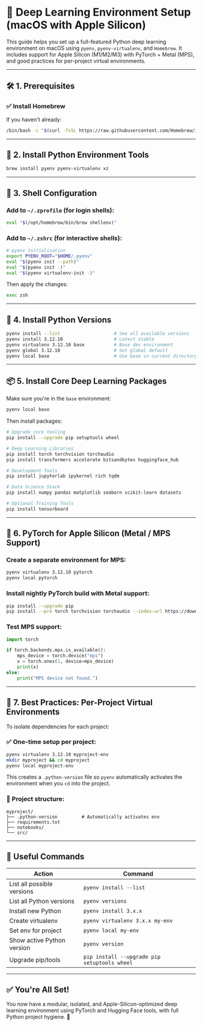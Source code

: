 # 🧠 Deep Learning Environment Setup (macOS with Apple Silicon)

This guide helps you set up a full-featured Python deep learning environment on macOS using `pyenv`, `pyenv-virtualenv`, and `Homebrew`. It includes support for Apple Silicon (M1/M2/M3) with PyTorch + Metal (MPS), and good practices for per-project virtual environments.

---

## 🛠️ 1. Prerequisites

### ✅ Install Homebrew

If you haven't already:

```bash
/bin/bash -c "$(curl -fsSL https://raw.githubusercontent.com/Homebrew/install/HEAD/install.sh)"
```

---

## 🔧 2. Install Python Environment Tools

```bash
brew install pyenv pyenv-virtualenv xz
```

---

## 🧩 3. Shell Configuration

### Add to `~/.zprofile` (for login shells):

```bash
eval "$(/opt/homebrew/bin/brew shellenv)"
```

### Add to `~/.zshrc` (for interactive shells):

```bash
# pyenv initialization
export PYENV_ROOT="$HOME/.pyenv"
eval "$(pyenv init --path)"
eval "$(pyenv init -)"
eval "$(pyenv virtualenv-init -)"
```

Then apply the changes:

```bash
exec zsh
```

---

## 🐍 4. Install Python Versions

```bash
pyenv install --list                    # See all available versions
pyenv install 3.12.10                   # Latest stable
pyenv virtualenv 3.12.10 base           # Base dev environment
pyenv global 3.12.10                    # Set global default
pyenv local base                        # Use base in current directory
```

---

## 📦 5. Install Core Deep Learning Packages

Make sure you're in the `base` environment:

```bash
pyenv local base
```

Then install packages:

```bash
# Upgrade core tooling
pip install --upgrade pip setuptools wheel

# Deep Learning Libraries
pip install torch torchvision torchaudio
pip install transformers accelerate bitsandbytes huggingface_hub

# Development Tools
pip install jupyterlab ipykernel rich tqdm

# Data Science Stack
pip install numpy pandas matplotlib seaborn scikit-learn datasets

# Optional Training Tools
pip install tensorboard

```

---

## 🍎 6. PyTorch for Apple Silicon (Metal / MPS Support)

### Create a separate environment for MPS:

```bash
pyenv virtualenv 3.12.10 pytorch
pyenv local pytorch
```

### Install nightly PyTorch build with Metal support:

```bash
pip install --upgrade pip
pip install --pre torch torchvision torchaudio --index-url https://download.pytorch.org/whl/nightly/cpu
```

### Test MPS support:

```python
import torch

if torch.backends.mps.is_available():
    mps_device = torch.device("mps")
    x = torch.ones(1, device=mps_device)
    print(x)
else:
    print("MPS device not found.")
```

---

## 🧪 7. Best Practices: Per-Project Virtual Environments

To isolate dependencies for each project:

### ✅ One-time setup per project:

```bash
pyenv virtualenv 3.12.10 myproject-env
mkdir myproject && cd myproject
pyenv local myproject-env
```

This creates a `.python-version` file so `pyenv` automatically activates the environment when you `cd` into the project.

### 📌 Project structure:

```
myproject/
├── .python-version         # Automatically activates env
├── requirements.txt
├── notebooks/
└── src/
```

---

## 🔄 Useful Commands

| Action                     | Command                                      |
|----------------------------|-----------------------------------------------|
| List all possible versions | `pyenv install --list`                        |
| List all Python versions   | `pyenv versions`                             |
| Install new Python         | `pyenv install 3.x.x`                        |
| Create virtualenv          | `pyenv virtualenv 3.x.x my-env`             |
| Set env for project        | `pyenv local my-env`                        |
| Show active Python version | `pyenv version`                             |
| Upgrade pip/tools          | `pip install --upgrade pip setuptools wheel`|

---

## ✅ You're All Set!

You now have a modular, isolated, and Apple-Silicon-optimized deep learning environment using PyTorch and Hugging Face tools, with full Python project hygiene. 🚀
